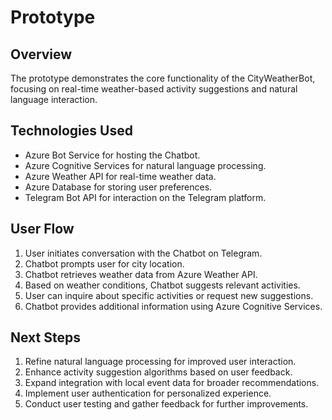 # Prototype

## Overview

The prototype demonstrates the core functionality of the CityWeatherBot, focusing on real-time weather-based activity suggestions and natural language interaction.

## Technologies Used

- Azure Bot Service for hosting the Chatbot.
- Azure Cognitive Services for natural language processing.
- Azure Weather API for real-time weather data.
- Azure Database for storing user preferences.
- Telegram Bot API for interaction on the Telegram platform.

## User Flow

1. User initiates conversation with the Chatbot on Telegram.
2. Chatbot prompts user for city location.
3. Chatbot retrieves weather data from Azure Weather API.
4. Based on weather conditions, Chatbot suggests relevant activities.
5. User can inquire about specific activities or request new suggestions.
6. Chatbot provides additional information using Azure Cognitive Services.

## Next Steps

1. Refine natural language processing for improved user interaction.
2. Enhance activity suggestion algorithms based on user feedback.
3. Expand integration with local event data for broader recommendations.
4. Implement user authentication for personalized experience.
5. Conduct user testing and gather feedback for further improvements.

